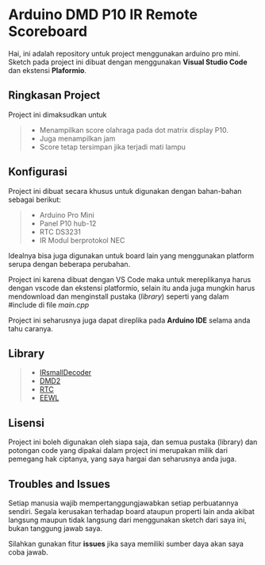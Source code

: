 # Arduino DMD P10 IR Remote Scoreboard

Hai, ini adalah repository untuk project menggunakan arduino pro mini. Sketch pada project ini dibuat dengan menggunakan **Visual Studio Code** dan ekstensi **Plaformio**.

## Ringkasan Project
Project ini dimaksudkan untuk
> * Menampilkan score olahraga pada dot matrix display P10.
> * Juga menampilkan jam
> * Score tetap tersimpan jika terjadi mati lampu

## Konfigurasi
Project ini dibuat secara khusus untuk digunakan dengan bahan-bahan sebagai berikut:
> * Arduino Pro Mini
> * Panel P10 hub-12
> * RTC DS3231
> * IR Modul berprotokol NEC

Idealnya bisa juga digunakan untuk board lain yang menggunakan platform serupa dengan beberapa perubahan.

Project ini karena dibuat dengan VS Code maka untuk mereplikanya harus dengan vscode dan ekstensi platformio, selain itu anda juga mungkin harus mendownload dan menginstall pustaka (_library_) seperti yang dalam #include di file _main.cpp_

Project ini seharusnya juga dapat direplika pada **Arduino IDE** selama anda tahu caranya.

## Library
> * [IRsmallDecoder](https://github.com/LuisMiCa/IRsmallDecoder)
> * [DMD2](https://github.com/freetronics/DMD2)
> * [RTC](https://github.com/cvmanjoo/RTC)
> * [EEWL](https://github.com/fabriziop/EEWL)

## Lisensi
Project ini boleh digunakan oleh siapa saja, dan semua pustaka (library) dan potongan code yang dipakai dalam project ini merupakan milik dari pemegang hak ciptanya, yang saya hargai dan seharusnya anda juga.

## Troubles and Issues
Setiap manusia wajib mempertanggungjawabkan setiap perbuatannya sendiri. Segala kerusakan terhadap board ataupun properti lain anda akibat langsung maupun tidak langsung dari menggunakan sketch dari saya ini, bukan tanggung jawab saya.

Silahkan gunakan fitur **issues** jika saya memiliki sumber daya akan saya coba jawab.
